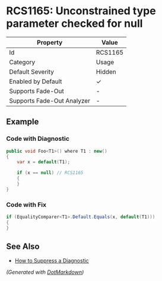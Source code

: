 # RCS1165: Unconstrained type parameter checked for null

| Property                    | Value    |
| --------------------------- | -------- |
| Id                          | RCS1165  |
| Category                    | Usage    |
| Default Severity            | Hidden   |
| Enabled by Default          | &#x2713; |
| Supports Fade\-Out          | \-       |
| Supports Fade\-Out Analyzer | \-       |

## Example

### Code with Diagnostic

```csharp
public void Foo<T1>() where T1 : new()
{
    var x = default(T1);

    if (x == null) // RCS1165
    {
    }
}
```

### Code with Fix

```csharp
if (EqualityComparer<T1>.Default.Equals(x, default(T1)))
{
}
```

## See Also

* [How to Suppress a Diagnostic](../HowToConfigureAnalyzers.md#how-to-suppress-a-diagnostic)


*\(Generated with [DotMarkdown](http://github.com/JosefPihrt/DotMarkdown)\)*